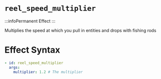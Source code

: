# `reel_speed_multiplier`
:::infoPermanent Effect
:::

Multiplies the speed at which you pull in entities and drops with fishing rods

# Effect Syntax
```yaml
- id: reel_speed_multiplier
  args:
    multiplier: 1.2 # The multiplier
```
